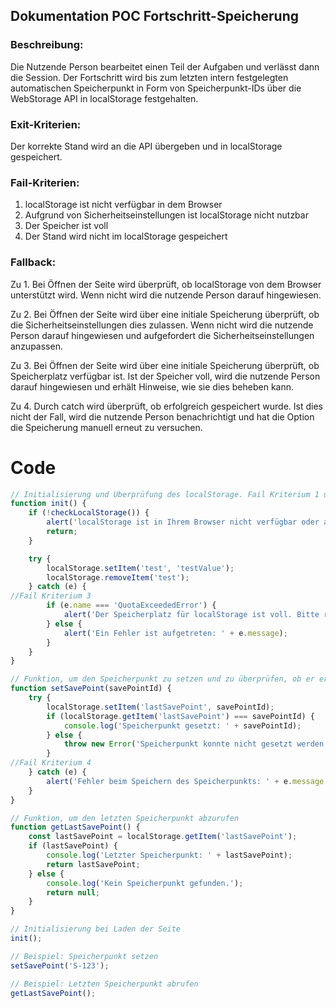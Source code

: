 ## Dokumentation POC Fortschritt-Speicherung
### Beschreibung:
Die Nutzende Person bearbeitet einen Teil der Aufgaben und verlässt dann die Session. Der Fortschritt wird bis zum letzten intern festgelegten automatischen Speicherpunkt in Form von Speicherpunkt-IDs über die WebStorage API in localStorage festgehalten.


### Exit-Kriterien:
Der korrekte Stand wird an die API übergeben und in localStorage gespeichert.


### Fail-Kriterien:

1.	localStorage ist nicht verfügbar in dem Browser
2.	Aufgrund von Sicherheitseinstellungen ist localStorage nicht nutzbar
3.	Der Speicher ist voll
4.	Der Stand wird nicht im localStorage gespeichert


### Fallback:

Zu 1. Bei Öffnen der Seite wird überprüft, ob localStorage von dem Browser unterstützt wird. Wenn nicht wird die nutzende Person darauf hingewiesen.

Zu 2. Bei Öffnen der Seite wird über eine initiale Speicherung überprüft, ob die Sicherheitseinstellungen dies zulassen. Wenn nicht wird die nutzende Person darauf hingewiesen und aufgefordert die Sicherheitseinstellungen anzupassen.

Zu 3. Bei Öffnen der Seite wird über eine initiale Speicherung überprüft, ob Speicherplatz verfügbar ist. Ist der Speicher voll, wird die nutzende Person darauf hingewiesen und erhält Hinweise, wie sie dies beheben kann.

Zu 4. Durch catch wird überprüft, ob erfolgreich gespeichert wurde. Ist dies nicht der Fall, wird die nutzende Person benachrichtigt und hat die Option die Speicherung manuell erneut zu versuchen.



# Code



```javascript
// Initialisierung und Überprüfung des localStorage. Fail Kriterium 1 und 2
function init() {
    if (!checkLocalStorage()) {
        alert('localStorage ist in Ihrem Browser nicht verfügbar oder aufgrund von Sicherheitseinstellungen nicht nutzbar. Bitte überprüfen Sie Ihre Browser-Einstellungen.');
        return;
    }

    try {
        localStorage.setItem('test', 'testValue');
        localStorage.removeItem('test');
    } catch (e) {
//Fail Kriterium 3
        if (e.name === 'QuotaExceededError') {
            alert('Der Speicherplatz für localStorage ist voll. Bitte räumen Sie Speicher frei.');
        } else {
            alert('Ein Fehler ist aufgetreten: ' + e.message);
        }
    }
}

// Funktion, um den Speicherpunkt zu setzen und zu überprüfen, ob er erfolgreich gespeichert wurde
function setSavePoint(savePointId) {
    try {
        localStorage.setItem('lastSavePoint', savePointId);
        if (localStorage.getItem('lastSavePoint') === savePointId) {
            console.log('Speicherpunkt gesetzt: ' + savePointId);
        } else {
            throw new Error('Speicherpunkt konnte nicht gesetzt werden.');
        }
//Fail Kriterium 4
    } catch (e) {
        alert('Fehler beim Speichern des Speicherpunkts: ' + e.message + '. Bitte versuchen Sie es erneut.');
    }
}

// Funktion, um den letzten Speicherpunkt abzurufen
function getLastSavePoint() {
    const lastSavePoint = localStorage.getItem('lastSavePoint');
    if (lastSavePoint) {
        console.log('Letzter Speicherpunkt: ' + lastSavePoint);
        return lastSavePoint;
    } else {
        console.log('Kein Speicherpunkt gefunden.');
        return null;
    }
}

// Initialisierung bei Laden der Seite
init();

// Beispiel: Speicherpunkt setzen
setSavePoint('S-123');

// Beispiel: Letzten Speicherpunkt abrufen
getLastSavePoint();
